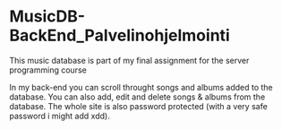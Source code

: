 # MusicDB-BackEnd_Palvelinohjelmointi
This music database is part of my final assignment for the server programming course

In my back-end you can scroll throught songs and albums added to the database. You can also add, edit and delete songs & albums from the database.
The whole site is also password protected (with a very safe password i might add xdd).
